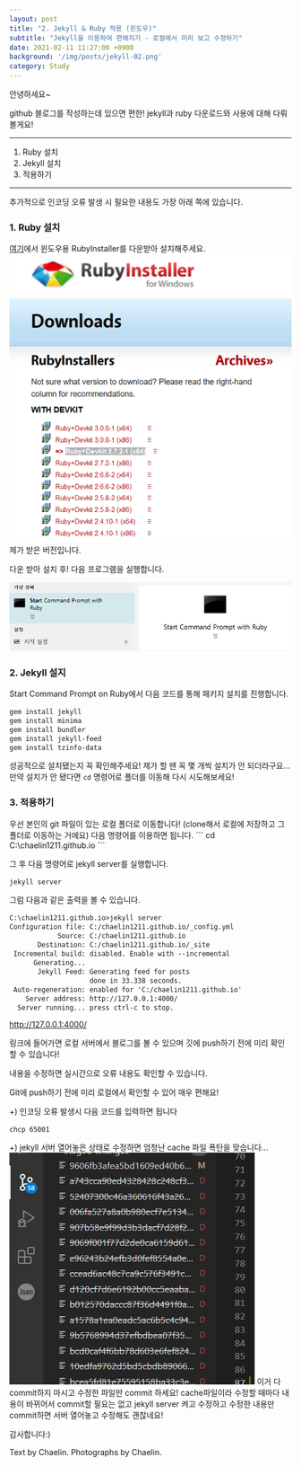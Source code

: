```yaml
---
layout: post
title: "2. Jekyll & Ruby 적용 (윈도우)"
subtitle: "Jekyll을 이용하여 편해지기 - 로컬에서 미리 보고 수정하기"
date: 2021-02-11 11:27:00 +0900
background: '/img/posts/jekyll-02.png'
category: Study
---
```


안녕하세요~

github 블로그를 작성하는데 있으면 편한! jekyll과 ruby 다운로드와 사용에 대해 다뤄볼게요!

*****

1. Ruby 설치
2. Jekyll 설치
3. 적용하기

*****
추가적으로 인코딩 오류 발생 시 필요한 내용도 가장 아래 쪽에 있습니다.

<h3>1. Ruby 설치</h3>

<a href="https://rubyinstaller.org/downloads/">여기</a>에서 윈도우용 RubyInstaller를 다운받아 설치해주세요.
<img class="img-fluid" src="/img/posts/inPost/jekyll-02-01.png">
<span class="caption text-muted">제가 받은 버전입니다.</span>

다운 받아 설치 후! 다음 프로그램을 실행합니다.

<img class="img-fluid" src="/img/posts/inPost/jekyll-02-02.png">

<h3>2. Jekyll 설지</h3>
Start Command Prompt on Ruby에서 다음 코드를 통해 패키지 설치를 진행합니다.

```
gem install jekyll
gem install minima
gem install bundler
gem install jekyll-feed
gem install tzinfo-data
```

성공적으로 설치됐는지 꼭 확인해주세요! 제가 할 땐 꼭 몇 개씩 설치가 안 되더라구요... 만약 설치가 안 됐다면 ```cd``` 명령어로 폴더를 이동해 다시 시도해보세요!


<h3>3. 적용하기</h3>
우선 본인의 git 파일이 있는 로컬 폴더로 이동합니다! (clone해서 로컬에 저장하고 그 폴더로 이동하는 거에요)   다음 명령어를 이용하면 됩니다.
```
cd C:\chaelin1211.github.io
```

그 후 다음 명령어로 jekyll server를 실행합니다.
```
jekyll server
```

그럼 다음과 같은 출력을 볼 수 있습니다.
```
C:\chaelin1211.github.io>jekyll server
Configuration file: C:/chaelin1211.github.io/_config.yml
            Source: C:/chaelin1211.github.io
       Destination: C:/chaelin1211.github.io/_site
 Incremental build: disabled. Enable with --incremental
      Generating...
       Jekyll Feed: Generating feed for posts
                    done in 33.338 seconds.
 Auto-regeneration: enabled for 'C:/chaelin1211.github.io'
    Server address: http://127.0.0.1:4000/
  Server running... press ctrl-c to stop.
  ```

<a href="http://127.0.0.1:4000/">http://127.0.0.1:4000/</a>

링크에 들어가면 로컬 서버에서 블로그를 볼 수 있으며 깃에 push하기 전에 미리 확인할 수 있습니다!

내용을 수정하면 실시간으로 오류 내용도 확인할 수 있습니다.

<p class="hight-block">Git에 push하기 전에 미리 로컬에서 확인할 수 있어 매우 편해요!</p>


+) 인코딩 오류 발생시 다음 코드를 입력하면 됩니다
```
chcp 65001
```

+) jekyll 서버 열어놓은 상태로 수정하면 엄청난 cache 파일 폭탄을 맞습니다...
<img class="img-fluid" src="/img/posts/inPost/jekyll-02-03.png">
이거 다 commit하지 마시고 수정한 파일만 commit 하세요! cache파일이라 수정할 때마다 내용이 바뀌어서 commit할 필요는 없고 jekyll server 켜고 수정하고 수정한 내용만 commit하면 서버 열어놓고 수정해도 괜찮네요!


감사합니다:)

<p class = "placeholder">Text by Chaelin. Photographs by Chaelin.</p>